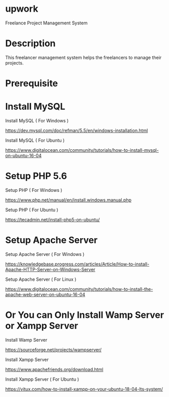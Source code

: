 # upwork
Freelance Project Management System


# Description

This freelancer management system helps the freelancers to manage their projects.

# Prerequisite

# Install MySQL

Install MySQL ( For Windows )

https://dev.mysql.com/doc/refman/5.5/en/windows-installation.html

Install MySQL ( For Ubuntu )

https://www.digitalocean.com/community/tutorials/how-to-install-mysql-on-ubuntu-16-04


# Setup PHP 5.6

Setup PHP ( For Windows )

https://www.php.net/manual/en/install.windows.manual.php


Setup PHP ( For Ubuntu )

https://tecadmin.net/install-php5-on-ubuntu/


# Setup Apache Server 

Setup Apache Server ( For Windows )

https://knowledgebase.progress.com/articles/Article/How-to-install-Apache-HTTP-Server-on-Windows-Server

Setup Apache Server ( For Linux )

https://www.digitalocean.com/community/tutorials/how-to-install-the-apache-web-server-on-ubuntu-16-04


# Or You can Only Install Wamp Server or Xampp Server

Install Wamp Server

https://sourceforge.net/projects/wampserver/


Install Xampp Server

https://www.apachefriends.org/download.html


Install Xampp Server ( For Ubuntu )

https://vitux.com/how-to-install-xampp-on-your-ubuntu-18-04-lts-system/






